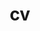 ---
layout: cv
permalink: /cv/
title: cv
nav: true
nav_order: 5
redirect_to: /assets/pdf/AY_Resume.pdf
---